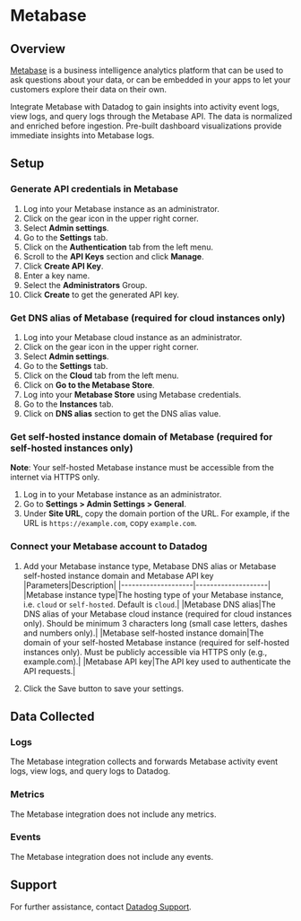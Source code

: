 # Metabase

## Overview

[Metabase][1] is a business intelligence analytics platform that can be used to ask questions about your data, or can be embedded in your apps to let your customers explore their data on their own.

Integrate Metabase with Datadog to gain insights into activity event logs, view logs, and query logs through the Metabase API. The data is normalized and enriched before ingestion. Pre-built dashboard visualizations provide immediate insights into Metabase logs.

## Setup

### Generate API credentials in Metabase

1. Log into your Metabase instance as an administrator.
2. Click on the gear icon in the upper right corner.
3. Select **Admin settings**.
4. Go to the **Settings** tab.
5. Click on the **Authentication** tab from the left menu.
6. Scroll to the **API Keys** section and click **Manage**.
7. Click **Create API Key**.
8. Enter a key name.
9. Select the **Administrators** Group.
10. Click **Create** to get the generated API key.

### Get DNS alias of Metabase (required for cloud instances only)

1. Log into your Metabase cloud instance as an administrator.
2. Click on the gear icon in the upper right corner.
3. Select **Admin settings**.
4. Go to the **Settings** tab.
5. Click on the **Cloud** tab from the left menu.
6. Click on **Go to the Metabase Store**.
7. Log into your **Metabase Store** using Metabase credentials.
8. Go to the **Instances** tab.
9. Click on **DNS alias** section to get the DNS alias value.

### Get self-hosted instance domain of Metabase (required for self-hosted instances only)

**Note**: Your self-hosted Metabase instance must be accessible from the internet via HTTPS only.
1. Log in to your Metabase instance as an administrator.
2. Go to **Settings > Admin Settings > General**.
3. Under **Site URL**, copy the domain portion of the URL. For example, if the URL is `https://example.com`, copy `example.com`.

### Connect your Metabase account to Datadog

1. Add your Metabase instance type, Metabase DNS alias or Metabase self-hosted instance domain and Metabase API key    
    |Parameters|Description|
    |--------------------|--------------------|
    |Metabase instance type|The hosting type of your Metabase instance, i.e. `cloud` or `self-hosted`. Default is `cloud`.|
    |Metabase DNS alias|The DNS alias of your Metabase cloud instance (required for cloud instances only). Should be minimum 3 characters long (small case letters, dashes and numbers only).|
    |Metabase self-hosted instance domain|The domain of your self-hosted Metabase instance (required for self-hosted instances only). Must be publicly accessible via HTTPS only (e.g., example.com).|
    |Metabase API key|The API key used to authenticate the API requests.|

2. Click the Save button to save your settings.


## Data Collected

### Logs

The Metabase integration collects and forwards Metabase activity event logs, view logs, and query logs to Datadog.

### Metrics

The Metabase integration does not include any metrics.

### Events

The Metabase integration does not include any events.

## Support

For further assistance, contact [Datadog Support][2].

[1]: https://www.metabase.com/
[2]: https://docs.datadoghq.com/help/
